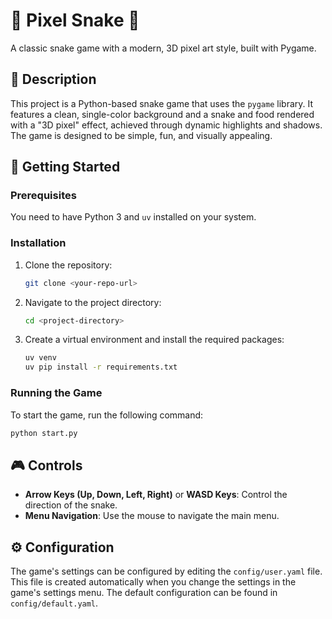 # 🐍 Pixel Snake 🐍

A classic snake game with a modern, 3D pixel art style, built with Pygame.

## 📜 Description

This project is a Python-based snake game that uses the `pygame` library. It features a clean, single-color background and a snake and food rendered with a "3D pixel" effect, achieved through dynamic highlights and shadows. The game is designed to be simple, fun, and visually appealing.

## 🚀 Getting Started

### Prerequisites

You need to have Python 3 and `uv` installed on your system.

### Installation

1.  Clone the repository:
    ```sh
    git clone <your-repo-url>
    ```
2.  Navigate to the project directory:
    ```sh
    cd <project-directory>
    ```
3.  Create a virtual environment and install the required packages:
    ```sh
    uv venv
    uv pip install -r requirements.txt
    ```

### Running the Game

To start the game, run the following command:

```sh
python start.py
```

## 🎮 Controls

-   **Arrow Keys (Up, Down, Left, Right)** or **WASD Keys**: Control the direction of the snake.
-   **Menu Navigation**: Use the mouse to navigate the main menu.

## ⚙️ Configuration

The game's settings can be configured by editing the `config/user.yaml` file. This file is created automatically when you change the settings in the game's settings menu. The default configuration can be found in `config/default.yaml`.
